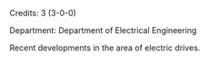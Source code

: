 Credits: 3 (3-0-0)

Department: Department of Electrical Engineering

Recent developments in the area of electric drives.